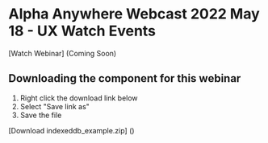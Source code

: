 # Alpha Anywhere Webcast 2022 May 18 - UX Watch Events

[Watch Webinar] (Coming Soon)


## Downloading the component for this webinar

1. Right click the download link below
2. Select "Save link as"
3. Save the file

[Download indexeddb_example.zip] ()
